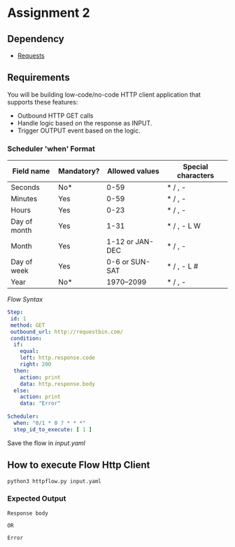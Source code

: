 # Assignment 2

## Dependency

- [Requests](https://requests.readthedocs.io/en/master/)

## Requirements

You will be building low-code/no-code HTTP client application that supports these features:

* Outbound HTTP GET calls
* Handle logic based on the response as INPUT.
* Trigger OUTPUT event based on the logic.


### Scheduler 'when' Format

| Field name    | Mandatory? | Allowed values  | Special characters |
| ------------- | ---------- | --------------- | ------------------ |
| Seconds       | No*        | 0-59            | * / , -            |
| Minutes       | Yes        | 0-59            | * / , -            |
| Hours         | Yes        | 0-23            | * / , -            |
| Day of month  | Yes        | 1-31            | * / , - L W        |
| Month         | Yes        | 1-12 or JAN-DEC | * / , -            |
| Day of week   | Yes        | 0-6 or SUN-SAT  | * / , - L #        |
| Year          | No*        | 1970–2099       | * / , -            |


_Flow Syntax_

```yaml
Step:
 id: 1
 method: GET
 outbound_url: http://requestbin.com/
 condition:
  if: 
    equal:
    left: http.response.code
    right: 200
  then:
    action: print
    data: http.response.body
  else:
    action: print
    data: "Error"
    
Scheduler:
  when: "0/1 * 0 ? * * *"
  step_id_to_execute: [ 1 ]
```

Save the flow in _input.yaml_

## How to execute Flow Http Client

```
python3 httpflow.py input.yaml
```

### Expected Output

```
Response body

OR

Error
```
